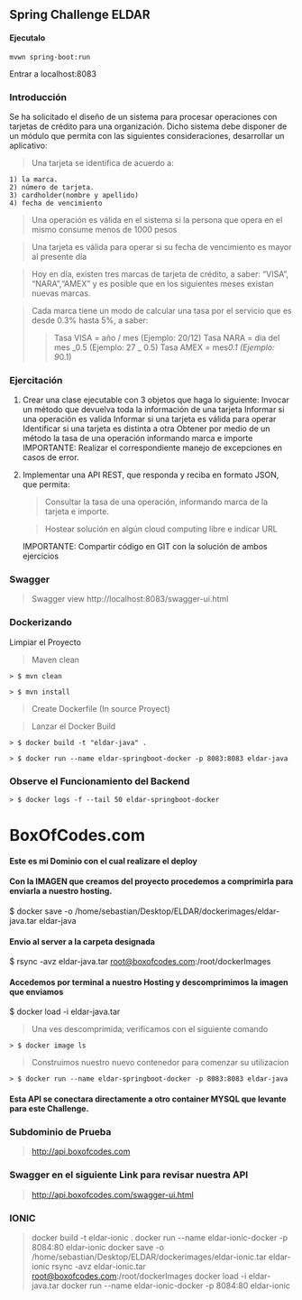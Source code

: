 ## Spring Challenge ELDAR

#### Ejecutalo

    mvwn spring-boot:run

Entrar a localhost:8083

### Introducción

Se ha solicitado el diseño de un sistema para procesar operaciones con tarjetas de crédito para una organización. Dicho sistema debe disponer de un módulo que permita con las siguientes consideraciones, desarrollar un aplicativo:

> Una tarjeta se identifica de acuerdo a:

    1) la marca.
    2) número de tarjeta.
    3) cardholder(nombre y apellido)
    4) fecha de vencimiento

> Una operación es válida en el sistema si la persona que opera en el mismo consume menos de 1000 pesos

> Una tarjeta es válida para operar si su fecha de vencimiento es mayor al presente día

> Hoy en día, existen tres marcas de tarjeta de crédito, a saber: “VISA”, “NARA”,“AMEX” y es posible que en los siguientes meses existan nuevas marcas.

> Cada marca tiene un modo de calcular una tasa por el servicio que es desde 0.3% hasta 5%, a saber:
>
> > Tasa VISA = año / mes (Ejemplo: 20/12)
> > Tasa NARA = dia del mes _0.5 (Ejemplo: 27 _ 0.5)
> > Tasa AMEX = mes*0.1 (Ejemplo: 9*0.1)

### Ejercitación

1. Crear una clase ejecutable con 3 objetos que haga lo siguiente:
   Invocar un método que devuelva toda la información de una tarjeta
   Informar si una operación es valida
   Informar si una tarjeta es válida para operar
   Identificar si una tarjeta es distinta a otra
   Obtener por medio de un método la tasa de una operación informando marca e importe
   IMPORTANTE: Realizar el correspondiente manejo de excepciones en casos de error.

2. Implementar una API REST, que responda y reciba en formato JSON, que permita:

   > Consultar la tasa de una operación, informando marca de la tarjeta e importe.

   > Hostear solución en algún cloud computing libre e indicar URL

   IMPORTANTE: Compartir código en GIT con la solución de ambos ejercicios

### Swagger

> Swagger view
> http://localhost:8083/swagger-ui.html

### Dockerizando

Limpiar el Proyecto

> Maven clean

    > $ mvn clean

    > $ mvn install

> Create Dockerfile (In source Proyect)

> Lanzar el Docker Build

    > $ docker build -t "eldar-java" .

    > $ docker run --name eldar-springboot-docker -p 8083:8083 eldar-java

### Observe el Funcionamiento del Backend

    > $ docker logs -f --tail 50 eldar-springboot-docker

# BoxOfCodes.com

#### Este es mi Dominio con el cual realizare el deploy

#### Con la IMAGEN que creamos del proyecto procedemos a comprimirla para enviarla a nuestro hosting.

$ docker save -o /home/sebastian/Desktop/ELDAR/dockerimages/eldar-java.tar eldar-java

#### Envio al server a la carpeta designada

$ rsync -avz eldar-java.tar root@boxofcodes.com:/root/dockerImages

#### Accedemos por terminal a nuestro Hosting y descomprimimos la imagen que enviamos

$ docker load -i eldar-java.tar

> Una ves descomprimida; verificamos con el siguiente comando

    > $ docker image ls

> Construimos nuestro nuevo contenedor para comenzar su utilizacion

    > $ docker run --name eldar-springboot-docker -p 8083:8083 eldar-java

#### Esta API se conectara directamente a otro container MYSQL que levante para este Challenge.

### Subdominio de Prueba

> http://api.boxofcodes.com

### Swagger en el siguiente Link para revisar nuestra API

> http://api.boxofcodes.com/swagger-ui.html

### IONIC

  > docker build -t eldar-ionic .
  > docker run --name eldar-ionic-docker -p 8084:80 eldar-ionic
  > docker save -o /home/sebastian/Desktop/ELDAR/dockerimages/eldar-ionic.tar eldar-ionic
  > rsync -avz eldar-ionic.tar root@boxofcodes.com:/root/dockerImages
  > docker load -i eldar-java.tar
  > docker run --name eldar-ionic-docker -p 8084:80 eldar-ionic


